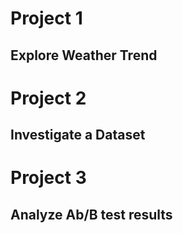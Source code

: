 

# Project 1
## Explore Weather Trend

# Project 2
## Investigate a Dataset

# Project 3
## Analyze Ab/B test results

